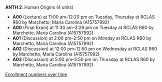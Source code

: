 **ANTH 2**: Human Origins (4 units)

- **A00** (Lecture) at 11:00 am–12:20 pm on Tuesday, Thursday at RCLAS R60 by Marchetto, Maria Carolina (A15757992)
- **A00** (Final Exam) at 11:30 am–2:29 pm on Tuesday at RCLAS R60 by Marchetto, Maria Carolina (A15757992)
- **A01** (Discussion) at 2:00 pm–2:50 pm on Monday at RCLAS R60 by Marchetto, Maria Carolina (A15757992)
- **A02** (Discussion) at 12:00 pm–12:50 pm on Wednesday at RCLAS R60 by Marchetto, Maria Carolina (A15757992)
- **A03** (Discussion) at 5:00 pm–5:50 pm on Thursday at RCLAS R60 by Marchetto, Maria Carolina (A15757992)

[Enrollment numbers over time](./ANTH2.tsv)
